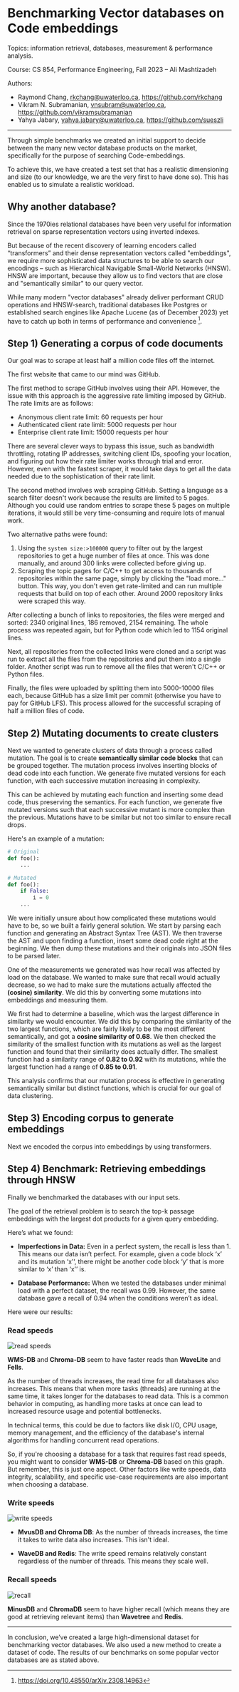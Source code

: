 # Benchmarking Vector databases on Code embeddings

Topics: information retrieval, databases, measurement & performance analysis.

Course: CS 854, Performance Engineering, Fall 2023 – Ali Mashtizadeh

Authors:

- Raymond Chang, rkchang@uwaterloo.ca, https://github.com/rkchang
- Vikram N. Subramanian, vnsubram@uwaterloo.ca, https://github.com/vikramsubramanian
- Yahya Jabary, yahya.jabary@uwaterloo.ca, https://github.com/sueszli

---

Through simple benchmarks we created an initial support to decide between the many new vector database products on the market, specifically for the purpose of searching Code-embeddings.

To achieve this, we have created a test set that has a realistic dimensioning and size (to our knowledge, we are the very first to have done so). This has enabled us to simulate a realistic workload.


## Why another database?

Since the 1970ies relational databases have been very useful for information retrieval on sparse representation vectors using inverted indexes.

But because of the recent discovery of learning encoders called “transformers” and their dense representation vectors called "embeddings", we require more sophisticated data structures to be able to search our encodings – such as Hierarchical Navigable Small-World Networks (HNSW). HNSW are important, because they allow us to find vectors that are close and "semantically similar" to our query vector.

While many modern "vector databases" already deliver performant CRUD operations and HNSW-search, traditional databases like Postgres or established search engines like Apache Lucene (as of December 2023) yet have to catch up both in terms of performance and convenience [^1].


## Step 1) Generating a corpus of code documents

Our goal was to scrape at least half a million code files off the internet.

The first website that came to our mind was GitHub.

The first method to scrape GitHub involves using their API. However, the issue with this approach is the aggressive rate limiting imposed by GitHub. The rate limits are as follows:

- Anonymous client rate limit: 60 requests per hour
- Authenticated client rate limit: 5000 requests per hour
- Enterprise client rate limit: 15000 requests per hour

There are several clever ways to bypass this issue, such as bandwidth throttling, rotating IP addresses, switching client IDs, spoofing your location, and figuring out how their rate limiter works through trial and error. However, even with the fastest scraper, it would take days to get all the data needed due to the sophistication of their rate limit.

The second method involves web scraping GitHub. Setting a language as a search filter doesn't work because the results are limited to 5 pages. Although you could use random entries to scrape these 5 pages on multiple iterations, it would still be very time-consuming and require lots of manual work.

Two alternative paths were found:

1. Using the `system size:>100000` query to filter out by the largest repositories to get a huge number of files at once. This was done manually, and around 300 links were collected before giving up.
2. Scraping the topic pages for C/C++ to get access to thousands of repositories within the same page, simply by clicking the "load more..." button. This way, you don't even get rate-limited and can run multiple requests that build on top of each other. Around 2000 repository links were scraped this way.

After collecting a bunch of links to repositories, the files were merged and sorted: 2340 original lines, 186 removed, 2154 remaining. The whole process was repeated again, but for Python code which led to 1154 original lines.

Next, all repositories from the collected links were cloned and a script was run to extract all the files from the repositories and put them into a single folder. Another script was run to remove all the files that weren't C/C++ or Python files.

Finally, the files were uploaded by splitting them into 5000-10000 files each, because GitHub has a size limit per commit (otherwise you have to pay for GitHub LFS). This process allowed for the successful scraping of half a million files of code.


## Step 2) Mutating documents to create clusters

Next we wanted to generate clusters of data through a process called mutation. The goal is to create **semantically similar code blocks** that can be grouped together. The mutation process involves inserting blocks of dead code into each function. We generate five mutated versions for each function, with each successive mutation increasing in complexity.

This can be achieved by mutating each function and inserting some dead code, thus preserving the semantics. For each function, we generate five mutated versions such that each successive mutant is more complex than the previous. Mutations have to be similar but not too similar to ensure recall drops. 

Here's an example of a mutation:

```python
# Original
def foo():
    ...

# Mutated
def foo():
    if False:
        i = 0
    ...
```

We were initially unsure about how complicated these mutations would have to be, so we built a fairly general solution. We start by parsing each function and generating an Abstract Syntax Tree (AST). We then traverse the AST and upon finding a function, insert some dead code right at the beginning. We then dump these mutations and their originals into JSON files to be parsed later.

One of the measurements we generated was how recall was affected by load on the database. We wanted to make sure that recall would actually decrease, so we had to make sure the mutations actually affected the **(cosine) similarity**. We did this by converting some mutations into embeddings and measuring them. 

We first had to determine a baseline, which was the largest difference in similarity we would encounter. We did this by comparing the similarity of the two largest functions, which are fairly likely to be the most different semantically, and got a **cosine similarity of 0.68**. We then checked the similarity of the smallest function with its mutations as well as the largest function and found that their similarity does actually differ. The smallest function had a similarity range of **0.82 to 0.92** with its mutations, while the largest function had a range of **0.85 to 0.91**. 

This analysis confirms that our mutation process is effective in generating semantically similar but distinct functions, which is crucial for our goal of data clustering.


## Step 3) Encoding corpus to generate embeddings

Next we encoded the corpus into embeddings by using transformers.


## Step 4) Benchmark: Retrieving embeddings through HNSW

Finally we benchmarked the databases with our input sets.

The goal of the retrieval problem is to search the top-k passage embeddings with the largest dot products for a given query embedding.

Here’s what we found:

- **Imperfections in Data:** Even in a perfect system, the recall is less than 1. This means our data isn’t perfect. For example, given a code block ‘x’ and its mutation ‘x’‘, there might be another code block ‘y’ that is more similar to ‘x’ than ‘x’’ is.

- **Database Performance:** When we tested the databases under minimal load with a perfect dataset, the recall was 0.99. However, the same database gave a recall of 0.94 when the conditions weren’t as ideal.

Here were our results:

### Read speeds

![read speeds](https://github.com/sueszli/vector-database-benchmark/assets/61852663/820d1b75-8064-4e36-88dd-8e48fa7fa1d5)

**WMS-DB** and **Chroma-DB** seem to have faster reads than **WaveLite** and **Fells**.

As the number of threads increases, the read time for all databases also increases. This means that when more tasks (threads) are running at the same time, it takes longer for the databases to read data. This is a common behavior in computing, as handling more tasks at once can lead to increased resource usage and potential bottlenecks. 

In technical terms, this could be due to factors like disk I/O, CPU usage, memory management, and the efficiency of the database's internal algorithms for handling concurrent read operations. 

So, if you're choosing a database for a task that requires fast read speeds, you might want to consider **WMS-DB** or **Chroma-DB** based on this graph. But remember, this is just one aspect. Other factors like write speeds, data integrity, scalability, and specific use-case requirements are also important when choosing a database.

### Write speeds

![write speeds](https://github.com/sueszli/vector-database-benchmark/assets/61852663/783c3aff-d146-42c5-8726-e89ee89f3fa2)

- **MvusDB and Chroma DB**: As the number of threads increases, the time it takes to write data also increases. This isn't ideal.

- **WaveDB and Redis**: The write speed remains relatively constant regardless of the number of threads. This means they scale well.

### Recall speeds

![recall](https://github.com/sueszli/vector-database-benchmark/assets/61852663/4d722bd2-55f5-43b6-8195-937f0232cc29)

**MinusDB** and **ChromaDB** seem to have higher recall (which means they are good at retrieving relevant items) than **Wavetree** and **Redis**.

---

In conclusion, we’ve created a large high-dimensional dataset for benchmarking vector databases. We also used a new method to create a dataset of code. The results of our benchmarks on some popular vector databases are as stated above.

[^1]: https://doi.org/10.48550/arXiv.2308.14963
